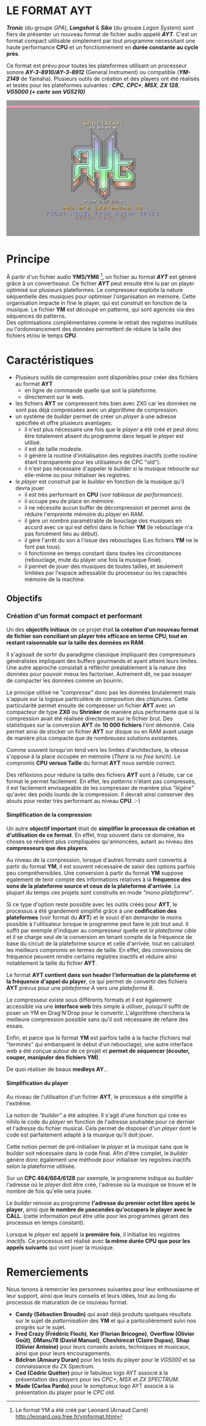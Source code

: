 # LE FORMAT AYT
***Tronic*** (du groupe *GPA*), ***Longshot*** & ***Siko*** (du groupe *Logon System*) sont fiers de présenter un nouveau format de fichier audio appelé ***AYT***.
C'est un format compact utilisable simplement par tout programme nécessitant une haute performance **CPU** et un fonctionnement en **durée constante au cycle près**. 

Ce format est prévu pour toutes les plateformes utilisant un processeur sonore ***AY-3-8910/AY-3-8912*** (General Instrument) ou compatible (***YM-2149*** de Yamaha). 
Plusieurs outils de création et des players ont été réalisés et testés pour les plateformes suivantes : ***CPC***, ***CPC+***, ***MSX***, ***ZX 128***, ***VG5000 (+ carte son  VG5210)*** 

![Image Presentation CPC+](./images/AYTPRES1.jpg)
# Principe 

À partir d'un fichier audio **YM5/YM6** [^1], un fichier au format ***AYT*** est généré grâce à un convertisseur. 
Ce fichier ***AYT*** peut ensuite être lu par un player optimisé sur plusieurs plateformes. 
Le compresseur exploite la nature séquentielle des musiques pour optimiser l'organisation en mémoire.
Cette organisation impacte in fine le player, qui est construit en fonction de la musique. 
Le fichier **YM** est découpé en patterns, qui sont agencés via des séquences de patterns.  
Des optimisations complémentaires comme le retrait des registres inutilisés ou l'ordonnancement des données permettent de réduire la taille des fichiers et/ou le temps **CPU**.

[^1]: Le format YM a été créé par Leonard (Arnaud Carré) http://leonard.oxg.free.fr/ymformat.html

# Caractéristiques 

- Plusieurs outils de compression sont disponibles pour créer des fichiers au format **AYT**
  - en ligne de commande quelle que soit la plateforme.
  - directement sur le web.
- les fichiers **AYT** se compressent très bien avec ZX0 car les données ne sont pas déjà compressées avec un algorithme de compression.
- un système de *builder* permet de créer un *player* à une adresse spécifiée et offre plusieurs avantages. 
  - il n'est plus nécessaire une fois que le *player* a été créé et peut donc être totalement absent du programme dans lequel le *player* est utilisé.
  - il est de taille modeste.
  - il génère la routine d'initialisation des registres inactifs (cette routine étant transparente pour les utilisateurs de CPC "old").
  - il n'est pas nécessaire d'appeler le *builder* si la musique reboucle sur elle-même ou pour initialiser les registres. 
- le *player* est construit par le *builder* en fonction de la musique qu'il devra jouer
  - il est très performant en **CPU** (*voir tableaux de performances*).
  - il occupe peu de place en mémoire. 
  - il ne nécessite aucun buffer de décompression et permet ainsi de réduire l'empreinte mémoire du *player* en RAM.
  - il gère un nombre paramétrable de bouclage des musiques en accord avec ce qui est défini dans le fichier **YM** (le rebouclage n'a pas forcément lieu au début).
  - il gère l'arrêt du son à l'issue des rebouclages (Les fichiers **YM** ne le font pas tous).
  - il fonctionne en temps constant dans toutes les circonstances (rebouclage, mute du player une fois la musique finie).
  - il permet de jouer des musiques de toutes tailles, et seulement limitées par l'espace adressable du processeur ou les capacités mémoire de la machine.


## Objectifs
### Création d'un format compact et performant

Un des **objectifs initiaux** de ce projet était **la création d'un nouveau format de fichier son conciliant un player très efficace en terme CPU, tout en restant raisonnable sur la taille des données en RAM**.

Il s'agissait de sortir du paradigme classique impliquant des compresseurs généralistes impliquant des buffers gourmands et ayant atteint leurs limites.
Une autre approche consistait à réfléchir préalablement à la nature des données pour pouvoir mieux les factoriser. Autrement dit, ne pas essayer de compacter les données comme un bourrin.

Le principe utilisé ne *"compresse"* donc pas les données brutalement mais s'appuie sur la logique particulière de composition des chiptunes.
Cette particularité permet ensuite de compresser un fichier **AYT** avec un compacteur de type **ZX0** ou **Shrinker** de manière plus performante que si la compression avait été réalisée directement sur le fichier brut. Des statistiques sur la conversion **AYT** de **10 000 fichiers** l'ont démontré.
Cela permet ainsi de stocker un fichier **AYT** sur disque ou en RAM avant usage de manière plus compacte que de nombreuses solutions existantes.

 
Comme souvent lorsqu'on tend vers les limites d'architecture, la vitesse s'oppose à la place occupée en mémoire (*There is no free lunch*).
Le compromis **CPU versus Taille** du format **AYT** nous semble correct.

Des réflexions pour réduire la taille des fichiers **AYT** sont à l'étude, car ce format le permet facilement.
En effet, les *patterns* n'étant pas compressés, il est facilement envisageable de les compresser de manière plus *"légère"* qu'avec des poids lourds de la compression.
Il devrait ainsi conserver des atouts pour rester très performant au niveau **CPU**. :-)

#### Simplification de la compression
Un autre **objectif important** était de **simplifier le processus de création et d'utilisation de ce format**. 
En effet, trop souvent dans ce domaine, les choses se révèlent plus compliquées qu'annoncées, autant au niveau des **compresseurs que des players**.

Au niveau de la compression, lorsque d'autres formats sont convertis à partir du format **YM**, il est souvent nécessaire de saisir des options parfois peu compréhensibles.
Une conversion à partir du format **YM** suppose également de tenir compte des informations relatives à la **fréquence des sons de la plateforme source et ceux de la plateforme d'arrivée**. 
La plupart du temps ces projets sont construits en mode *"mono plateforme"*.

Si ce type d'option reste possible avec les outils créés pour **AYT**, le processus a été grandement simplifié grâce à une **codification des plateformes** (voir format du **AYT**) et le souci d'en demander le moins possible à l'utilisateur lorsque le programme peut faire le job tout seul.
Il suffit par exemple d'indiquer au compresseur quelle est *la plateforme cible* et il se charge seul de la conversion en tenant compte de la fréquence de base du circuit de la plateforme source et celle d'arrivée, tout en calculant les meilleurs compromis en termes de taille. 
En effet, des conversions de fréquence peuvent rendre certains registres inactifs et réduire ainsi notablement la taille du fichier **AYT**.


Le format **AYT contient dans son header l'information de la plateforme et la fréquence d'appel du player**, ce qui permet de convertir des fichiers **AYT** prévus pour une *plateforme A* vers une *plateforme B*.

Le compresseur existe sous différents formats et il est également accessible via une **interface web** très simple à utiliser, puisqu'il suffit de poser un YM en Drag'N'Drop pour le convertir.
L'algorithme cherchera la meilleure compression possible sans qu'il soit nécessaire de refaire des essais.

Enfin, et parce que le format **YM** est parfois taillé à la hache (fichiers mal "terminés" qui embarquent le début d'un rebouclage), une autre interface web a été conçue autour de ce projet et **permet de séquencer (écouter, couper, manipuler des fichiers YM)**.

De quoi réaliser de beaux **medleys AY**...

#### Simplification du player
Au niveau de l'utilisation d'un fichier **AYT**, le processus a été simplifié à l'extrême. 

La notion de *"builder"* a été adoptée. Il s'agit d'une fonction qui crée ex nihilo le code du *player* en fonction de l'adresse souhaitée pour ce dernier et l'adresse du fichier musical.
Cela permet de disposer d'un *player* dont le code est parfaitement adapté à la musique qu'il doit jouer.

Cette notion permet de pré-initialiser le *player* et la musique sans que le *builder* soit nécessaire dans le code final. Afin d'être complet, le *builder* génère donc également une méthode pour initialiser les registres inactifs selon la plateforme utilisée.

Sur un **CPC 464/664/6128** par exemple, le programme indique au *builder* l'adresse où le *player* doit être créé, l'adresse où la musique se trouve et le nombre de fois qu'elle sera jouée.

Le *builder* renvoie au programme **l'adresse du premier octet libre après le player**, ainsi que **le nombre de µsecondes qu'occupera le player avec le CALL**.
(cette information peut être utile pour les programmes gérant des processus en temps constant).

Lorsque le *player* est appelé la **première fois**, il initialise les registres *inactifs*. 
Ce processus est réalisé  avec **la même durée CPU que pour les appels suivants** qui vont jouer la musique.



# Remerciements
Nous tenons à remercier les personnes suivantes pour leur enthousiasme et leur support, ainsi que leurs conseils et leurs idées, tout au long du processus de maturation de ce nouveau format.

- **Candy (Sébastien Broudin)** qui avait déjà produits quelques résultats sur le sujet de *patternisation* des **YM** et qui a particulièrement suivi nos progrès sur le sujet.
- **Fred Crazy (Frédéric Floch)**, **Ker (Florian Bricogne)**, **Overflow (Olivier Goût)**, **DManu78 (David Manuel)**, **Cheshirecat (Claire Dupas)**, **Shap (Olivier Antoine)** pour leurs conseils avisés, techniques et musicaux, ainsi que pour leurs encouragements.
- **BdcIron (Amaury Duran)** pour les tests du player pour le *VG5000* et sa connaissance du ZX Spectrum. 
- **Ced (Cédric Quétier)** pour le fabuleux logo AYT associé à la présentation des *players* pour les *CPC+*, *MSX* et *ZX SPECTRUM*.
- **Made (Carlos Pardo)** pour le somptueux logo AYT associé à la présentation du player pour le *CPC old*.

















